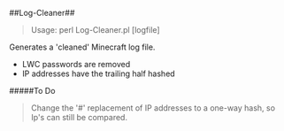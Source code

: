 ##Log-Cleaner##

> Usage: perl Log-Cleaner.pl [logfile] 

Generates a 'cleaned' Minecraft log file.

*	LWC passwords are removed
*	IP addresses have the trailing half hashed

#####To Do
> Change the '#' replacement of IP addresses to a one-way hash, so Ip's can still be compared.